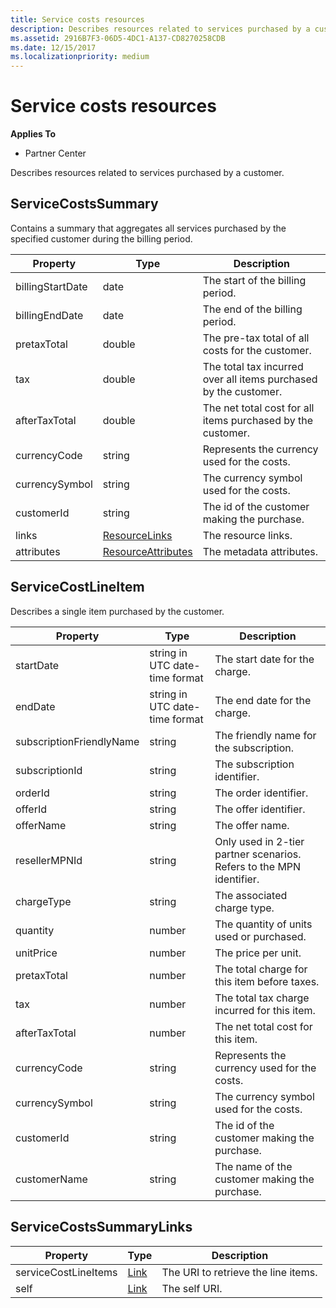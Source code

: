 ```yaml
---
title: Service costs resources
description: Describes resources related to services purchased by a customer.
ms.assetid: 2916B7F3-06D5-4DC1-A137-CD8270258CDB
ms.date: 12/15/2017
ms.localizationpriority: medium
---
```


# Service costs resources


**Applies To**

- Partner Center

Describes resources related to services purchased by a customer.

## <span id="ServiceCostsSummary"/><span id="servicecostssummary"/><span id="SERVICECOSTSSUMMARY"/>ServiceCostsSummary


Contains a summary that aggregates all services purchased by the
specified customer during the billing period.

| Property         | Type                                                           | Description                                                      |
|------------------|----------------------------------------------------------------|------------------------------------------------------------------|
| billingStartDate | date                                                           | The start of the billing period.                                 |
| billingEndDate   | date                                                           | The end of the billing period.                                   |
| pretaxTotal      | double                                                         | The pre-tax total of all costs for the customer.                 |
| tax              | double                                                         | The total tax incurred over all items purchased by the customer. |
| afterTaxTotal    | double                                                         | The net total cost for all items purchased by the customer.      |
| currencyCode     | string                                                         | Represents the currency used for the costs.                      |
| currencySymbol   | string                                                         | The currency symbol used for the costs.                          |
| customerId       | string                                                         | The id of the customer making the purchase.                      |
| links            | [ResourceLinks](utility-resources.md#resourcelinks)           | The resource links.                                              |
| attributes       | [ResourceAttributes](utility-resources.md#resourceattributes) | The metadata attributes.                                         |

 

## <span id="ServiceCostLineItem"/><span id="servicecostlineitem"/><span id="SERVICECOSTLINEITEM"/>ServiceCostLineItem


Describes a single item purchased by the customer.

| Property                 | Type                           | Description                                                          |
|--------------------------|--------------------------------|----------------------------------------------------------------------|
| startDate                | string in UTC date-time format | The start date for the charge.                                       |
| endDate                  | string in UTC date-time format | The end date for the charge.                                         |
| subscriptionFriendlyName | string                         | The friendly name for the subscription.                              |
| subscriptionId           | string                         | The subscription identifier.                                         |
| orderId                  | string                         | The order identifier.                                                |
| offerId                  | string                         | The offer identifier.                                                |
| offerName                | string                         | The offer name.                                                      |
| resellerMPNId            | string                         | Only used in 2-tier partner scenarios. Refers to the MPN identifier. |
| chargeType               | string                         | The associated charge type.                                          |
| quantity                 | number                         | The quantity of units used or purchased.                             |
| unitPrice                | number                         | The price per unit.                                                  |
| pretaxTotal              | number                         | The total charge for this item before taxes.                         |
| tax                      | number                         | The total tax charge incurred for this item.                         |
| afterTaxTotal            | number                         | The net total cost for this item.                                    |
| currencyCode             | string                         | Represents the currency used for the costs.                          |
| currencySymbol           | string                         | The currency symbol used for the costs.                              |
| customerId               | string                         | The id of the customer making the purchase.                          |
| customerName             | string                         | The name of the customer making the purchase.                        |

 

## <span id="ServiceCostsSummaryLinks"/><span id="servicecostssummarylinks"/><span id="SERVICECOSTSSUMMARYLINKS"/>ServiceCostsSummaryLinks


| Property             | Type                               | Description                         |
|----------------------|------------------------------------|-------------------------------------|
| serviceCostLineItems | [Link](utility-resources.md#link) | The URI to retrieve the line items. |
| self                 | [Link](utility-resources.md#link) | The self URI.                       |

 

 

 





